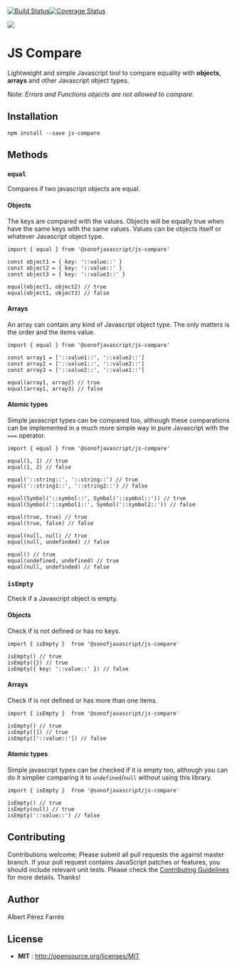 [![Build Status](https://travis-ci.com/sonofjavascript/js-compare.svg?branch=master)](https://travis-ci.com/sonofjavascript/js-compare)[![Coverage Status](https://coveralls.io/repos/github/sonofjavascript/js-compare/badge.svg)](https://coveralls.io/github/sonofjavascript/js-compare)

<img src='https://www.brickfieldidiomas.com/wp-content/uploads/2015/12/Comparing_Apples_to_OrangesjsxDetail.png' />

# JS Compare

Lightweight and simple Javascript tool to compare equality with **objects**, **arrays** and other Javascript object types.

Note: *Errors and Functions objects are not allowed to compare*.

## Installation

```
npm install --save js-compare
```

## Methods
### `equal`
Compares if two javascript objects are equal. 

#### Objects
The keys are compared with the values. Objects will be equally true when have the same keys with the same values. Values can be objects itself or whatever Javascript object type.
```
import { equal } from '@sonofjavascript/js-compare'

const object1 = { key: '::value::' }
const object2 = { key: '::value::' }
const object3 = { key: '::value3::' }

equal(object1, object2) // true
equal(object1, object3) // false
```

#### Arrays
An array can contain any kind of Javascript object type. The only matters is the order and the items value.
```
import { equal } from '@sonofjavascript/js-compare'

const array1 = ['::value1::', '::value2::']
const array2 = ['::value1::', '::value2::']
const array3 = ['::value2::', '::value1::']

equal(array1, array2) // true
equal(array1, array3) // false
```

#### Atomic types
Simple javascript types can be compared too, although these comparations can be implemented in a much more simple way in pure Javascript with the `===` operator.

```
import { equal } from '@sonofjavascript/js-compare'

equal(1, 1) // true
equal(1, 2) // false

equal('::string::', '::string::') // true
equal('::string1::', '::string2::') // false

equal(Symbol('::symbol::', Symbol('::symbol::')) // true
equal(Symbol('::symbol1::', Symbol('::symbol2::')) // false

equal(true, true) // true
equal(true, false) // false

equal(null, null) // true
equal(null, undefinded) // false

equal() // true
equal(undefined, undefined) // true
equal(null, undefinded) // false
```

### `isEmpty`
Check if a Javascript object is empty.

#### Objects
Check if is not defined or has no keys.
```
import { isEmpty }  from '@sonofjavascript/js-compare'

isEmpty() // true
isEmpty({}) // true
isEmpty({ key: '::value::' }) // false
```

#### Arrays
Check if is not defined or has more than one items.
```
import { isEmpty }  from '@sonofjavascript/js-compare'

isEmpty() // true
isEmpty([]) // true
isEmpty(['::value::']) // false
```

#### Atomic types
Simple javascript types can be checked if it is empty too, although you can do it simplier comparing it to `undefined`/`null` without using this library.
```
import { isEmpty }  from '@sonofjavascript/js-compare'

isEmpty() // true
isEmpty(null) // true
isEmpty('::value::') // false
```

## Contributing
Contributions welcome; Please submit all pull requests the against master branch. If your pull request contains JavaScript patches or features, you should include relevant unit tests. Please check the [Contributing Guidelines](contributng.md) for more details. Thanks!

## Author
Albert Pérez Farrés 

## License
 - **MIT** : http://opensource.org/licenses/MIT
